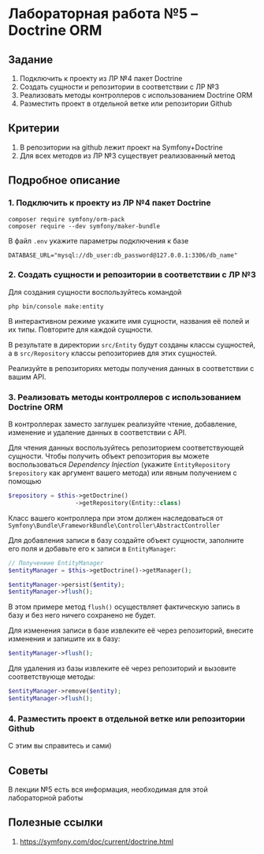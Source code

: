 
# Лабораторная работа №5 – Doctrine ORM

## Задание
1. Подключить к проекту из ЛР №4 пакет Doctrine
2. Создать сущности и репозитории в соответствии с ЛР №3
3. Реализовать методы контроллеров с использованием Doctrine ORM
4. Разместить проект в отдельной ветке или репозитории Github

## Критерии
1. В репозитории на github лежит проект на Symfony+Doctrine
2. Для всех методов из ЛР №3 существует реализованный метод

## Подробное описание
### 1. Подключить к проекту из ЛР №4 пакет Doctrine
```
composer require symfony/orm-pack
composer require --dev symfony/maker-bundle
```
В файл `.env` укажите параметры подключения к базе
```
DATABASE_URL="mysql://db_user:db_password@127.0.0.1:3306/db_name"
```

### 2. Создать сущности и репозитории в соответствии с ЛР №3
Для создания сущности воспользуйтесь командой
```
php bin/console make:entity
```
В интерактивном режиме укажите имя сущности, названия её полей и их типы.
Повторите для каждой сущности.

В результате в директории `src/Entity` будут созданы классы сущностей, а в `src/Repository` классы репозиториев для этих сущностей.

Реализуйте в репозиториях методы получения данных в соответствии с вашим API.

### 3. Реализовать методы контроллеров с использованием Doctrine ORM 
В контроллерах заместо заглушек реализуйте чтение, добавление, изменение и удаление данных в соответствии с API.

Для чтения данных воспользуйтесь репозиторием соответствующей сущности.
Чтобы получить объект репозитория вы можете воспользоваться *Dependency Injection* (укажите `EntityRepository $repository` как аргумент вашего метода) или явным получением с помощью 
```php
$repository = $this->getDoctrine()
				   ->getRepository(Entity::class)
```
Класс вашего контроллера при этом должен наследоваться от `Symfony\Bundle\FrameworkBundle\Controller\AbstractController`

Для добавления записи в базу создайте объект сущности, заполните его поля и добавьте его к записи в `EntityManager`:
```php
// Получениие EntityManager
$entityManager = $this->getDoctrine()->getManager();

$entityManager->persist($entity);
$entityManager->flush();
```
В этом примере метод `flush()` осуществляет фактическую запись в базу и без него ничего сохранено не будет. 

Для изменения записи в базе извлеките её через репозиторий, внесите изменения и запишите их в базу:
```php
$entityManager->flush();
```

Для удаления из базы извлеките её через репозиторий и вызовите соответствующе методы:
```php
$entityManager->remove($entity);
$entityManager->flush();
```

### 4. Разместить проект в отдельной ветке или репозитории Github
С этим вы справитесь и сами)

## Советы
В лекции №5 есть вся информация, необходимая для этой лабораторной работы

## Полезные ссылки
1. https://symfony.com/doc/current/doctrine.html
